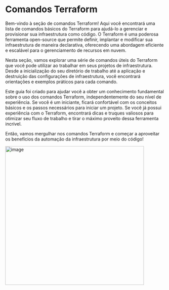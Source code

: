 # Comandos Terraform

Bem-vindo à seção de comandos Terraform! Aqui você encontrará uma lista de comandos básicos do Terraform para ajudá-lo a gerenciar e provisionar sua infraestrutura como código. O Terraform é uma poderosa ferramenta open-source que permite definir, implantar e modificar sua infraestrutura de maneira declarativa, oferecendo uma abordagem eficiente e escalável para o gerenciamento de recursos em nuvem.

Nesta seção, vamos explorar uma série de comandos úteis do Terraform que você pode utilizar ao trabalhar em seus projetos de infraestrutura. Desde a inicialização do seu diretório de trabalho até a aplicação e destruição das configurações de infraestrutura, você encontrará orientações e exemplos práticos para cada comando.

Este guia foi criado para ajudar você a obter um conhecimento fundamental sobre o uso dos comandos Terraform, independentemente do seu nível de experiência. Se você é um iniciante, ficará confortável com os conceitos básicos e os passos necessários para iniciar um projeto. Se você já possui experiência com o Terraform, encontrará dicas e truques valiosos para otimizar seu fluxo de trabalho e tirar o máximo proveito dessa ferramenta incrível.

Então, vamos mergulhar nos comandos Terraform e começar a aproveitar os benefícios da automação da infraestrutura por meio do código!


<img width="438" alt="image" src="https://github.com/thiago88sp/terraform-treinamento/assets/54182968/8f9fd21c-a9f0-43d8-8c66-0094413bc3a5">
